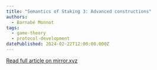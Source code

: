 ```yaml
---
title: "Semantics of Staking 3: Advanced constructions"
authors:
  - Barnabé Monnot
tags:
  - game-theory
  - protocol-development
datePublished: 2024-02-22T12:00:00.000Z
---
```


[Read full article on mirror.xyz](https://mirror.xyz/barnabe.eth/62E79gUSqiwS9NEbbfdwTdy7G9Hh098fcV38vWv8VQo)
